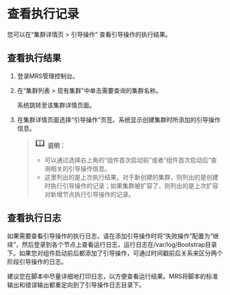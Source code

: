 # 查看执行记录<a name="ZH-CN_TOPIC_0173178738"></a>

您可以在“集群详情页 \> 引导操作“  查看引导操作的执行结果。

## 查看执行结果<a name="section1923518517376"></a>

1.  登录MRS管理控制台。
2.  在“集群列表 \> 现有集群”中单击需要查询的集群名称。

    系统跳转至该集群详情页面。

3.  在集群详情页面选择“引导操作“页签。系统显示创建集群时所添加的引导操作信息。

    >![](public_sys-resources/icon-note.gif) **说明：**   
    >-   可以通过选择右上角的“组件首次启动前”或者“组件首次启动后”查询相关的引导操作信息。  
    >-   这里列出的是上次执行结果。对于新创建的集群，则列出的是创建时执行引导操作的记录；如果集群被扩容了，则列出的是上次扩容对新增节点执行引导操作的记录。  


## 查看执行日志<a name="section03072163912"></a>

如果需要查看引导操作的执行日志，请在添加引导操作时将“失败操作”配置为“继续”，然后登录到各个节点上查看运行日志，运行日志在/var/log/Bootstrap目录下。如果您对组件启动前后都添加了引导操作，可通过时间戳前后关系来区分两个阶段引导操作的日志。

建议您在脚本中尽量详细地打印日志，以方便查看运行结果。MRS将脚本的标准输出和错误输出都重定向到了引导操作日志目录下。

